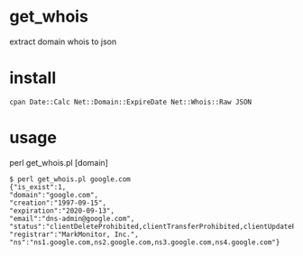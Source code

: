 # get_whois
extract domain whois to json

# install

    cpan Date::Calc Net::Domain::ExpireDate Net::Whois::Raw JSON

# usage

perl get_whois.pl [domain]

    $ perl get_whois.pl google.com
    {"is_exist":1,
    "domain":"google.com",
    "creation":"1997-09-15",
    "expiration":"2020-09-13",
    "email":"dns-admin@google.com",
    "status":"clientDeleteProhibited,clientTransferProhibited,clientUpdateProhibited,serverDeleteProhibited,serverTransferProhibited,serverUpdateProhibited",
    "registrar":"MarkMonitor, Inc.",
    "ns":"ns1.google.com,ns2.google.com,ns3.google.com,ns4.google.com"}
